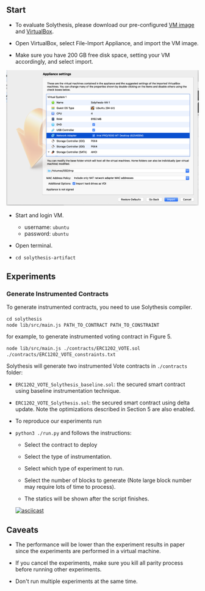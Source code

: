 ## Start

- To evaluate Solythesis, please download our pre-configured [VM image](./) and [VirtualBox](https://www.virtualbox.org/).

- Open VirtualBox, select File-Import Appliance, and import the VM image.

- Make sure you have 200 GB free disk space, setting your VM accordingly, and select import.

![](./imgs/appliance-settings.png)

- Start and login VM.
  - username: `ubuntu`
  - password: `ubuntu`

- Open terminal.

- `cd solythesis-artifact`


## Experiments

### Generate Instrumented Contracts

To generate instrumented contracts, you need to use Solythesis compiler.

```
cd solythesis
node lib/src/main.js PATH_TO_CONTRACT PATH_TO_CONSTRAINT
```

for example, to generate instrumented voting contract in
Figure 5.

```
node lib/src/main.js ./contracts/ERC1202_VOTE.sol ./contracts/ERC1202_VOTE_constraints.txt
```

Solythesis will generate two instrumented Vote contracts in `./contracts` folder:

- `ERC1202_VOTE_Solythesis_baseline.sol`: the secured smart contract using baseline instrumentation technique.
- `ERC1202_VOTE_Solythesis.sol`: the secured smart contract using delta update. Note the optimizations described in
Section 5 are also enabled.


- To reproduce our experiments run

- `python3 ./run.py` and follows the instructions:

  - Select the contract to deploy
  - Select the type of instrumentation.
  - Select which type of experiment to run.
  - Select the number of blocks to generate (Note large block number may require lots of time to process).

  - The statics will be shown after the script finishes.

  [![asciicast](https://asciinema.org/a/YlqfCidADXBNoV2T9ouUAcrgf.svg)](https://asciinema.org/a/YlqfCidADXBNoV2T9ouUAcrgf)



## Caveats

- The performance will be lower than the experiment results in paper since the experiments are performed in a virtual machine.

- If you cancel the experiments, make sure you kill all parity process before running other experiments.

- Don't run multiple experiments at the same time.
